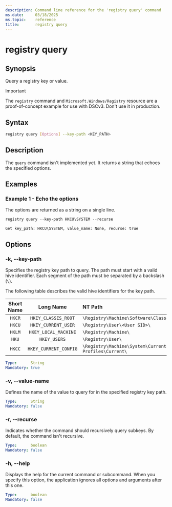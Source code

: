 ```yaml
---
description: Command line reference for the 'registry query' command
ms.date:     03/18/2025
ms.topic:    reference
title:       registry query
---
```


# registry query

## Synopsis

Query a registry key or value.

> [!IMPORTANT]
> The `registry` command and `Microsoft.Windows/Registry` resource are a proof-of-concept example
> for use with DSCv3. Don't use it in production.

## Syntax

```sh
registry query [Options] --key-path <KEY_PATH>
```

## Description

The `query` command isn't implemented yet. It returns a string that echoes the specified options.

## Examples

### Example 1 - Echo the options

<a id="example-1"></a>

The options are returned as a string on a single line.

```powershell
registry query --key-path HKCU\SYSTEM --recurse
```

```Output
Get key_path: HKCU\SYSTEM, value_name: None, recurse: true
```

## Options

### -k, --key-path

<a id="-k"></a>
<a id="--key-path"></a>

Specifies the registry key path to query. The path must start with a valid hive identifier. Each
segment of the path must be separated by a backslash (`\`).

The following table describes the valid hive identifiers for the key path.

| Short Name |       Long Name       |                                 NT Path                                 |
| :--------: | :-------------------: | :---------------------------------------------------------------------- |
|   `HKCR`   |  `HKEY_CLASSES_ROOT`  | `\Registry\Machine\Software\Classes\`                                   |
|   `HKCU`   |  `HKEY_CURRENT_USER`  | `\Registry\User\<User SID>\`                                            |
|   `HKLM`   | `HKEY_LOCAL_MACHINE`  | `\Registry\Machine\`                                                    |
|   `HKU`    |     `HKEY_USERS`      | `\Registry\User\`                                                       |
|   `HKCC`   | `HKEY_CURRENT_CONFIG` | `\Registry\Machine\System\CurrentControlSet\Hardware Profiles\Current\` |

```yaml
Type:      String
Mandatory: true
```

### -v, --value-name

<a id="-v"></a>
<a id="--value-name"></a>

Defines the name of the value to query for in the specified registry key path.

```yaml
Type:      String
Mandatory: false
```

### -r, --recurse

<a id="-r"></a>
<a id="--recurse"></a>

Indicates whether the command should recursively query subkeys. By default, the command isn't
recursive.

```yaml
Type:      boolean
Mandatory: false
```

### -h, --help

<a id="-h"></a>
<a id="--help"></a>

Displays the help for the current command or subcommand. When you specify this option, the
application ignores all options and arguments after this one.

```yaml
Type:      boolean
Mandatory: false
```
